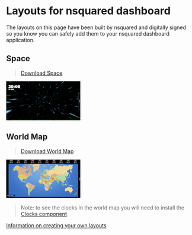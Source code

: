 # Layouts for nsquared dashboard

The layouts on this page have been built by nsquared and digitally signed so you know you can safely add them to your nsquared dashboard application.

## Space

> [Download Space](https://nsquaredorders.blob.core.windows.net/downloads/Space.Layout)

[![Space Layout](../images/SpaceLayout.png)](https://nsquaredorders.blob.core.windows.net/downloads/Space.Layout)

## World Map

> [Download World Map](https://nsquaredorders.blob.core.windows.net/downloads/WorldMap.Layout)

[![World Map Layout](../images/WorldMapLayout.png)](https://nsquaredorders.blob.core.windows.net/downloads/WorldMap.Layout)

> Note: to see the clocks in the world map you will need to install the [Clocks component](../Components/Index.md)


[Information on creating your own layouts](./Building%20a%20Layout)
